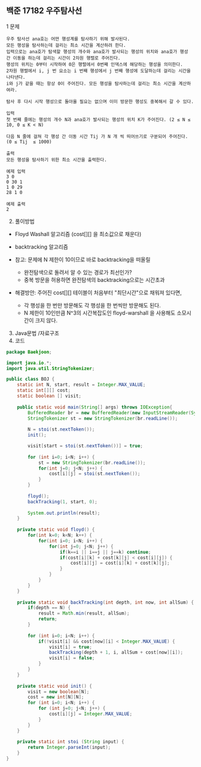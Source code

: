 ## 백준 17182 우주탐사선 

1 문제
```
우주 탐사선 ana호는 어떤 행성계를 탐사하기 위해 발사된다. 
모든 행성을 탐사하는데 걸리는 최소 시간을 계산하려 한다. 
입력으로는 ana호가 탐색할 행성의 개수와 ana호가 발사되는 행성의 위치와 ana호가 행성 간 이동을 하는데 걸리는 시간이 2차원 행렬로 주어진다. 
행성의 위치는 0부터 시작하여 0은 행렬에서 0번째 인덱스에 해당하는 행성을 의미한다. 
2차원 행렬에서 i, j 번 요소는 i 번째 행성에서 j 번째 행성에 도달하는데 걸리는 시간을 나타낸다. 
i와 j가 같을 때는 항상 0이 주어진다. 모든 행성을 탐사하는데 걸리는 최소 시간을 계산하여라.

탐사 후 다시 시작 행성으로 돌아올 필요는 없으며 이미 방문한 행성도 중복해서 갈 수 있다.
```
```
입력 
첫 번째 줄에는 행성의 개수 N과 ana호가 발사되는 행성의 위치 K가 주어진다. (2 ≤ N ≤ 10, 0 ≤ K < N)

다음 N 줄에 걸쳐 각 행성 간 이동 시간 Tij 가 N 개 씩 띄어쓰기로 구분되어 주어진다. (0 ≤ Tij  ≤ 1000)

출력
모든 행성을 탐사하기 위한 최소 시간을 출력한다.

예제 입력
3 0
0 30 1
1 0 29
28 1 0

예제 출력
2
```
2. 풀이방법
* Floyd Washall 알고리즘 (cost[][] 을 최소값으로 채운다)
* backtracking 알고리즘 

* 참고: 문제에 N 제한이 10이므로 바로 backtracking을 떠올릴
	* 완전탐색으로 돌려서 알 수 있는 경로가 최선인가? 
	* 중복 방문을 허용하면 완전탐색의 backtracking으로는 시간초과
* 해결방안: 주어진 cost[][] 테이블이 처음부터 "최단시간"으로 채워져 있다면, 
	* 각 행성을 한 번만 방문해도 각 행성을 한 번씩만 방문해도 된다. 
	* N 제한이 10인만큼 N^3의 시간복잡도인 floyd-warshall 을 사용해도 소모시간이 크지 않다. 

3. Java문법 /자료구조
4. 코드
```java
package Baekjoon; 

import java.io.*;
import java.util.StringTokenizer;

public class BOJ {
	static int N, start, result = Integer.MAX_VALUE;
	static int[][] cost;
	static boolean [] visit;
	
	public static void main(String[] args) throws IOException{
		BufferedReader br = new BufferedReader(new InputStreamReader(System.in));
		StringTokenizer st = new StringTokenizer(br.readLine());
		
		N = stoi(st.nextToken());
		init();

		visit[start = stoi(st.nextToken())] = true;
		
		for (int i=0; i<N; i++) {
			st = new StringTokenizer(br.readLine());
			for(int j=0; j<N; j++) {
				cost[i][j] = stoi(st.nextToken());
			}
		}
		
		floyd();
		backTracking(1, start, 0);
		
		System.out.println(result);
	}
	
	private static void floyd() {
		for(int k=0; k<N; k++) {
			for(int i=0; i<N; i++) {
				for(int j=0; j<N; j++) {
					if(k==i || i==j || j==k) continue;
					if(cost[i][k] + cost[k][j] < cost[i][j]) {
						cost[i][j] = cost[i][k] + cost[k][j];
					}
				}
			}
		}
	}
	
	private static void backTracking(int depth, int now, int allSum) {
		if(depth == N) {
			result = Math.min(result, allSum);
			return;
		}
		
		for (int i=0; i<N; i++) {
			if(!visit[i] && cost[now][i] < Integer.MAX_VALUE) {
				visit[i] = true;
				backTracking(depth + 1, i, allSum + cost[now][i]);
				visit[i] = false;
			}
		}
	}
	
	private static void init() {
		visit = new boolean[N]; 
		cost = new int[N][N];
		for (int i=0; i<N; i++) {
			for (int j=0; j<N; j++) {
				cost[i][j] = Integer.MAX_VALUE;
			}
		}
	}
	
	private static int stoi (String input) {
		return Integer.parseInt(input);
	}
}

```

